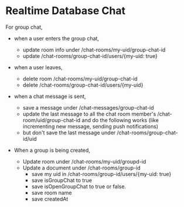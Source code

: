 # Realtime Database Chat





For group chat,

- when a user enters the group chat,
	- update room info under /chat-rooms/my-uid/group-chat-id
	- update /chat-rooms/group-chat-id/users/{my-uid: true}

- when a user leaves,
	- delete room /chat-rooms/my-uid/group-chat-id
	- delete /chat-rooms/group-chat-id/users/{my-uid}

- when a chat message is sent,
	- save a message under /chat-messages/group-chat-id
	- update the last message to all the chat room member's /chat-room/uid/group-chat-id and do the following works (like incrementing new message, sending push notifications)
	- but don't save the last message under /chat-rooms/group-chat-id/uid

- When a group is being created,
  - Update room under /chat-rooms/my-uid/groupd-id
  - Update a document under /chat-rooms/group-id
    - save my uid in /chat-rooms/group-id/users/{my-uid: true}
	- save isGroupChat to true
	- save isOpenGroupChat to true or false.
	- save room name
	- save createdAt




